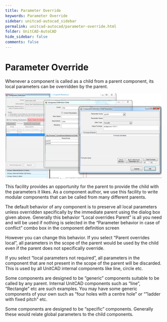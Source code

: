 ```yaml
---
title: Parameter Override
keywords: Parameter Override
sidebar: unitcad-autocad_sidebar
permalink: unitcad-autocad/parameter-override.html
folder: UnitCAD-AutoCAD
hide_sidebar: false
comments: false
---
```

# Parameter Override



Whenever a component is called as a child from a parent component, its local parameters can be overridden by the parent.

![](/images/parameter-override.jpg)

This facility provides an opportunity for the parent to provide the child with the parameters it likes. As a component author, we use this facility to write modular components that can be called from many different parents.

The default behavior of any component is to preserve all local parameters unless overridden specifically by the immediate parent using the dialog box given above. Generally this behavior “Local overrides Parent” is all you need and will be used if nothing is selected in the “Parameter behavior in case of conflict” combo box in the component definition screen

However you can change this behavior. If you select “Parent overrides local”, all parameters in the scope of the parent would be used by the child even if the parent does not specifically override.

If you select “local parameters not required”, all parameters in the component that are not present in the scope of the parent will be discarded. This is used by all UnitCAD internal components like line, circle etc.

Some components are designed to be “generic” components suitable to be called by any parent. Internal UnitCAD components such as “line”, “Rectangle” etc are such examples. You  may have some generic components of your own such as “four holes with a centre hole” or “”ladder with fixed pitch” etc.

Some components are designed to be “specific” components. Generally these would relate global parameters to the child components.
